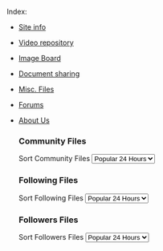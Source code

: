 Index:
 - [Site info](/freepo.markdown)
 - [Video repository](/Videos.markdown)
 - [Image Board](/Pictures.markdown)
 - [Document sharing](/Documents.markdown)
 - [Misc. Files](/Files.markdown)
 - [Forums](/Forums.markdown)
 - [About Us](/Contact.markdown)

 	<body>
		<div id="communityfile">
			<h3>Community Files</h3>
			<label for="filesort">Sort Community Files</label>
			<select name="filesort" id="filesort" size="0">
				<option value="24hour">Popular 24 Hours</option>
				<option value="alltime">Popular All Time</option>
				<option value="new">Newest</option>
				<option value="old">Oldest</option>
				<option value="like">Most Liked</option>
				<option value="dislike">Most Disliked</option>
			</select>
		</div>
		<div id="followingfile">
			<h3>Following Files</h3>
			<label id="filesortfollowing">Sort Following Files</label>
			<select name="filesortfollowing" id="filesortfollowing" size="0">
				<option value="24hour">Popular 24 Hours</option>
				<option value="alltime">Popular All Time</option>
				<option value="new">Newest</option>
				<option value="old">Oldest</option>
				<option value="like">Most Liked</option>
				<option value="dislike">Most Disliked</option>
			</select>
		</div>
		<div id="followerfile">
			<h3>Followers Files</h3>
			<label id="filesortfollower">Sort Followers Files</label>
			<select name="filesortfollower" id="filesortfollower" size="0">
				<option value="24hour">Popular 24 Hours</option>
				<option value="alltime">Popular All Time</option>
				<option value="new">Newest</option>
				<option value="old">Oldest</option>
				<option value="like">Most Liked</option>
				<option value="dislike">Most Disliked</option>
			</select>
		</div>
	</body>